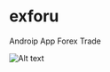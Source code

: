 # exforu
Androip App Forex Trade


![Alt text](https://github.com/eurosecom/exforu/screenshot1.png)
